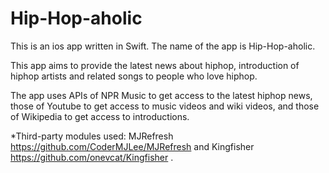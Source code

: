 # Hip-Hop-aholic

This is an ios app written in Swift. The name of the app is Hip-Hop-aholic. 

This app aims to provide the latest news about hiphop, introduction of hiphop artists and related songs to people who love hiphop. 

The app uses APIs of NPR Music to get access to the latest hiphop news, those of Youtube to get access to music videos and wiki videos, and those of Wikipedia to get access to introductions.  

*Third-party modules used: 
MJRefresh 
https://github.com/CoderMJLee/MJRefresh
and Kingfisher
https://github.com/onevcat/Kingfisher
.
